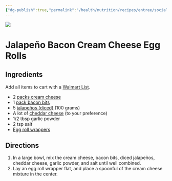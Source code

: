 ```yaml
---
{"dg-publish":true,"permalink":"/health/nutrition/recipes/entree/social-media-finds/jalapeno-popper-eggrolls/","tags":["egg rolls","jalapeño","bacon","appetizers"]}
---
```



![](https://i.imgur.com/Yafy3Gl.png)


# Jalapeño Bacon Cream Cheese Egg Rolls

## Ingredients

Add all items to cart with a [Walmart List](https://www.walmart.com/lists/WL/cf34683e-23d1-4639-9066-3d6f0e6d50f3).

- 2 [packs cream cheese](https://www.walmart.com/ip/Great-Value-Cream-Cheese-8-oz-2-Count/41592222)  
- 1 [pack bacon bits](https://www.walmart.com/ip/Great-Value-Real-Bacon-Pieces-2-5-oz/10315616)  
- 5 [jalapeños (diced)](https://www.walmart.com/ip/Mt-Olive-Diced-Jalapeno-Fresh-Pack-Peppers-12-fl-oz/10290672)  (100 grams)
- A lot of [cheddar cheese](https://www.walmart.com/ip/Great-Value-Finely-Shredded-Mild-Cheddar-Cheese-8-oz/10452370) (to your preference)  
- 1/2 tbsp garlic powder
- 2 tsp salt  
- [Egg roll wrappers](https://www.walmart.com/ip/Twin-Dragon-Refrigerated-Plant-Based-Egg-Roll-Wraps-18Oz/368187334?fulfillmentIntent=In-store&filters=%5B%7B%22intent%22%3A%22fulfillmentIntent%22%2C%22values%22%3A%5B%22In-store%22%5D%7D%5D&classType=REGULAR&athbdg=L1200&from=/search)  

## Directions

1. In a large bowl, mix the cream cheese, bacon bits, diced jalapeños, cheddar cheese, garlic powder, and salt until well combined.  
2. Lay an egg roll wrapper flat, and place a spoonful of the cream cheese mixture in the center.  
